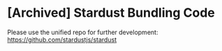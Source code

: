 [Archived] Stardust Bundling Code
====

Please use the unified repo for further development: https://github.com/stardustjs/stardust
